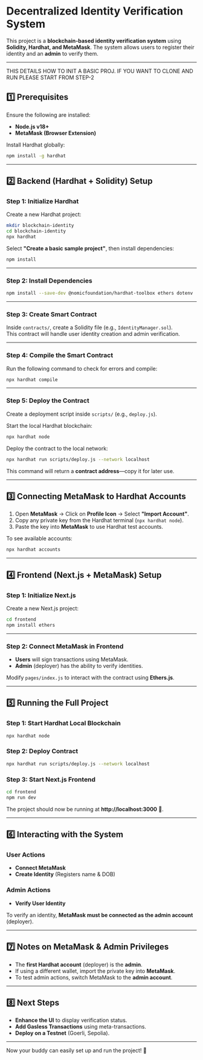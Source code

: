 # **Decentralized Identity Verification System**  

This project is a **blockchain-based identity verification system** using **Solidity, Hardhat, and MetaMask**. The system allows users to register their identity and an **admin** to verify them.

---
THIS DETAILS HOW TO INIT A BASIC PROJ. IF YOU WANT TO CLONE AND RUN PLEASE START FROM STEP-2

## **1️⃣ Prerequisites**  
Ensure the following are installed:  
- **Node.js v18+**  
- **MetaMask (Browser Extension)**  

Install Hardhat globally:  
```bash
npm install -g hardhat
```

---

## **2️⃣ Backend (Hardhat + Solidity) Setup**  
### **Step 1: Initialize Hardhat**  
Create a new Hardhat project:  
```bash
mkdir blockchain-identity
cd blockchain-identity
npx hardhat
```
Select **"Create a basic sample project"**, then install dependencies:  
```bash
npm install
```

---

### **Step 2: Install Dependencies**  
```bash
npm install --save-dev @nomicfoundation/hardhat-toolbox ethers dotenv
```

---

### **Step 3: Create Smart Contract**  
Inside `contracts/`, create a Solidity file (e.g., `IdentityManager.sol`).  
This contract will handle user identity creation and admin verification.  

---

### **Step 4: Compile the Smart Contract**  
Run the following command to check for errors and compile:  
```bash
npx hardhat compile
```

---

### **Step 5: Deploy the Contract**  
Create a deployment script inside `scripts/` (e.g., `deploy.js`).  

Start the local Hardhat blockchain:  
```bash
npx hardhat node
```

Deploy the contract to the local network:  
```bash
npx hardhat run scripts/deploy.js --network localhost
```
This command will return a **contract address**—copy it for later use.  

---

## **3️⃣ Connecting MetaMask to Hardhat Accounts**  
1. Open **MetaMask** → Click on **Profile Icon** → Select **"Import Account"**.  
2. Copy any private key from the Hardhat terminal (`npx hardhat node`).  
3. Paste the key into **MetaMask** to use Hardhat test accounts.  

To see available accounts:  
```bash
npx hardhat accounts
```

---

## **4️⃣ Frontend (Next.js + MetaMask) Setup**  
### **Step 1: Initialize Next.js**  
Create a new Next.js project:  
```bash
cd frontend
npm install ethers
```

---

### **Step 2: Connect MetaMask in Frontend**  
- **Users** will sign transactions using MetaMask.  
- **Admin** (deployer) has the ability to verify identities.  

Modify `pages/index.js` to interact with the contract using **Ethers.js**.  

---

## **5️⃣ Running the Full Project**  
### **Step 1: Start Hardhat Local Blockchain**  
```bash
npx hardhat node
```

### **Step 2: Deploy Contract**  
```bash
npx hardhat run scripts/deploy.js --network localhost
```

### **Step 3: Start Next.js Frontend**  
```bash
cd frontend
npm run dev
```

The project should now be running at **http://localhost:3000** 🎉.  

---

## **6️⃣ Interacting with the System**  
### **User Actions**
- **Connect MetaMask**  
- **Create Identity** (Registers name & DOB)  

### **Admin Actions**
- **Verify User Identity**  

To verify an identity, **MetaMask must be connected as the admin account** (deployer).  

---

## **7️⃣ Notes on MetaMask & Admin Privileges**  
- The **first Hardhat account** (deployer) is the **admin**.  
- If using a different wallet, import the private key into **MetaMask**.  
- To test admin actions, switch MetaMask to the **admin account**.  

---

## **8️⃣ Next Steps**
- **Enhance the UI** to display verification status.  
- **Add Gasless Transactions** using meta-transactions.  
- **Deploy on a Testnet** (Goerli, Sepolia).  

---

Now your buddy can easily set up and run the project! 🚀
